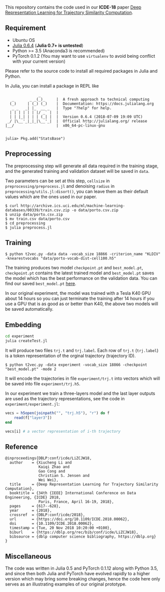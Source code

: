
This repository contains the code used in our **ICDE-18** paper [Deep Representation Learning for Trajectory Similarity Computation](https://drive.google.com/file/d/1RILex8lCQFHR30No-bvF2ez_g42cRzWx/view?usp=sharing).

## Requirement

* Ubuntu OS
* [Julia 0.6.4](https://julialang.org/downloads/oldreleases.html) (**Julia 0.7+ is untested**)
* Python >= 3.5 (Anaconda3 is recommended)
* PyTorch 0.1.2 (You may want to use `virtualenv` to avoid being conflict with your current version)

Please refer to the source code to install all required packages in Julia and Python.

In Julia, you can install a package in REPL like

```
               _
   _       _ _(_)_     |  A fresh approach to technical computing
  (_)     | (_) (_)    |  Documentation: https://docs.julialang.org
   _ _   _| |_  __ _   |  Type "?help" for help.
  | | | | | | |/ _` |  |
  | | |_| | | | (_| |  |  Version 0.6.4 (2018-07-09 19:09 UTC)
 _/ |\__'_|_|_|\__'_|  |  Official http://julialang.org/ release
|__/                   |  x86_64-pc-linux-gnu


julia> Pkg.add("StatsBase")
```

## Preprocessing

The preprocessing step will generate all data required in the training stage, and the generated training and validation dataset will be saved in `data`.

Two parameters can be set at this step, `cellsize` in `preprocessing/preprocess.jl` and denoising `radius` in `preprocessing/utils.jl:disort()`, you can leave them as their default values which are the ones used in our paper.

```shell
$ curl http://archive.ics.uci.edu/ml/machine-learning-databases/00339/train.csv.zip -o data/porto.csv.zip
$ unzip data/porto.csv.zip
$ mv train.csv data/porto.csv
$ cd preprocessing
$ julia preprocess.jl
```

## Training

```shell
$ python t2vec.py -data data -vocab_size 18866 -criterion_name "KLDIV" -knearestvocabs "data/porto-vocab-dist-cell100.h5"
```

The training produces two model `checkpoint.pt` and `best_model.pt`, `checkpoint.pt` contains the latest trained model and `best_model.pt` saves the model which has the best performance on the validation data. You can find our saved `best_model.pt` [here](https://drive.google.com/open?id=1uxZUmvFHhpY8tOXvCDHuEd7KFOTYp109).

In our original experiment, the model was trained with a Tesla K40 GPU about 14 hours so you can just terminate the training after 14 hours if you use a GPU that is as good as or better than K40, the above two models will be saved automatically.


## Embedding

```bash
cd experiment
julia createTest.jl
```

It will produce two files `trj.t` and `trj.label`. Each row of `trj.t` (`trj.label`) is a token representation of the orginal trajectory (trajectory ID).

```shell
$ python t2vec.py -data experiment -vocab_size 18866 -checkpoint "best_model.pt" -mode 2
```

It will encode the trajectories in file `experiment/trj.t` into vectors which will be saved into file `experiment/trj.h5`.

In our experiment we train a three-layers model and the last layer outputs are used as the trajectory representations, see the code in `experiment/experiment.jl`:

```julia
vecs = h5open(joinpath("", "trj.h5"), "r") do f
    read(f["layer3"])
end

vecs[i] # a vector representation of i-th trajectory
```

## Reference

```
@inproceedings{DBLP:conf/icde/LiZCJW18,
  author    = {Xiucheng Li and
               Kaiqi Zhao and
               Gao Cong and
               Christian S. Jensen and
               Wei Wei},
  title     = {Deep Representation Learning for Trajectory Similarity Computation},
  booktitle = {34th {IEEE} International Conference on Data Engineering, {ICDE} 2018,
               Paris, France, April 16-19, 2018},
  pages     = {617--628},
  year      = {2018},
  crossref  = {DBLP:conf/icde/2018},
  url       = {https://doi.org/10.1109/ICDE.2018.00062},
  doi       = {10.1109/ICDE.2018.00062},
  timestamp = {Tue, 20 Nov 2018 10:20:00 +0100},
  biburl    = {https://dblp.org/rec/bib/conf/icde/LiZCJW18},
  bibsource = {dblp computer science bibliography, https://dblp.org}
}
```

## Miscellaneous

The code was written in Julia 0.5 and PyTorch 0.1.12 along with Python 3.5, and since then both Julia and PyTorch have evolved rapidly to a higher version which may bring some breaking changes, hence the code here only serves as an illustrating examples of our original prototype.
